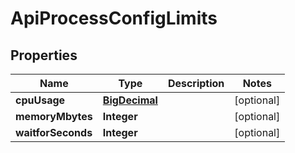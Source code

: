 
# ApiProcessConfigLimits

## Properties
Name | Type | Description | Notes
------------ | ------------- | ------------- | -------------
**cpuUsage** | [**BigDecimal**](BigDecimal.md) |  |  [optional]
**memoryMbytes** | **Integer** |  |  [optional]
**waitforSeconds** | **Integer** |  |  [optional]



